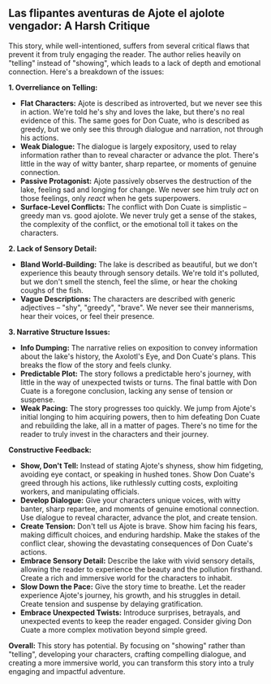 ## Las flipantes aventuras de Ajote el ajolote vengador: A Harsh Critique

This story, while well-intentioned, suffers from several critical flaws that prevent it from truly engaging the reader.  The author relies heavily on "telling" instead of "showing", which leads to a lack of depth and emotional connection.  Here's a breakdown of the issues:

**1.  Overreliance on Telling:**

* **Flat Characters:** Ajote is described as introverted, but we never see this in action.  We're told he's shy and loves the lake, but there's no real evidence of this.  The same goes for Don Cuate, who is described as greedy, but we only see this through dialogue and narration, not through his actions.
* **Weak Dialogue:** The dialogue is largely expository, used to relay information rather than to reveal character or advance the plot.  There's little in the way of witty banter, sharp repartee, or moments of genuine connection. 
* **Passive Protagonist:**  Ajote passively observes the destruction of the lake, feeling sad and longing for change.  We never see him truly *act* on those feelings, only *react* when he gets superpowers. 
* **Surface-Level Conflicts:** The conflict with Don Cuate is simplistic – greedy man vs. good ajolote.  We never truly get a sense of the stakes, the complexity of the conflict, or the emotional toll it takes on the characters.

**2.  Lack of Sensory Detail:**

* **Bland World-Building:** The lake is described as beautiful, but we don't experience this beauty through sensory details. We're told it's polluted, but we don't smell the stench, feel the slime, or hear the choking coughs of the fish. 
* **Vague Descriptions:** The characters are described with generic adjectives – "shy", "greedy", "brave".  We never see their mannerisms, hear their voices, or feel their presence.

**3.  Narrative Structure Issues:**

* **Info Dumping:**  The narrative relies on exposition to convey information about the lake's history, the Axolotl's Eye, and Don Cuate's plans.  This breaks the flow of the story and feels clunky. 
* **Predictable Plot:** The story follows a predictable hero's journey, with little in the way of unexpected twists or turns.  The final battle with Don Cuate is a foregone conclusion, lacking any sense of tension or suspense. 
* **Weak Pacing:** The story progresses too quickly. We jump from Ajote's initial longing to him acquiring powers, then to him defeating Don Cuate and rebuilding the lake, all in a matter of pages.  There's no time for the reader to truly invest in the characters and their journey.

**Constructive Feedback:**

* **Show, Don't Tell:** Instead of stating Ajote's shyness, show him fidgeting, avoiding eye contact, or speaking in hushed tones. Show Don Cuate's greed through his actions, like ruthlessly cutting costs, exploiting workers, and manipulating officials.
* **Develop Dialogue:**  Give your characters unique voices, with witty banter, sharp repartee, and moments of genuine emotional connection. Use dialogue to reveal character, advance the plot, and create tension. 
* **Create Tension:**  Don't tell us Ajote is brave. Show him facing his fears, making difficult choices, and enduring hardship.  Make the stakes of the conflict clear, showing the devastating consequences of Don Cuate's actions.
* **Embrace Sensory Detail:**  Describe the lake with vivid sensory details, allowing the reader to experience the beauty and the pollution firsthand.  Create a rich and immersive world for the characters to inhabit.
* **Slow Down the Pace:**  Give the story time to breathe. Let the reader experience Ajote's journey, his growth, and his struggles in detail. Create tension and suspense by delaying gratification.
* **Embrace Unexpected Twists:**  Introduce surprises, betrayals, and unexpected events to keep the reader engaged.  Consider giving Don Cuate a more complex motivation beyond simple greed.

**Overall:** This story has potential.  By focusing on "showing" rather than "telling", developing your characters, crafting compelling dialogue, and creating a more immersive world, you can transform this story into a truly engaging and impactful adventure. 
